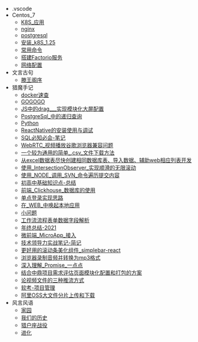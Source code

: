 - .vscode
- Centos_7
  * [K8S_应用](Centos_7/K8S_应用)
  * [nginx](Centos_7/nginx)
  * [postgresql](Centos_7/postgresql)
  * [安装_k8S_1.25](Centos_7/安装_k8S_1.25)
  * [常用命令](Centos_7/常用命令)
  * [搭建Factorio服务](Centos_7/搭建Factorio服务)
  * [网络配置](Centos_7/网络配置)
- 文言古句
  * [滕王阁序](文言古句/滕王阁序)
- 猎魔手记
  * [docker速查](猎魔手记/docker速查)
  * [GOGOGO](猎魔手记/GOGOGO)
  * [JS中的drag___实现模块化大屏配置](猎魔手记/JS中的drag___实现模块化大屏配置)
  * [PostgreSql_中的递归查询](猎魔手记/PostgreSql_中的递归查询)
  * [Python](猎魔手记/Python)
  * [ReactNative的安装使用与调试](猎魔手记/ReactNative的安装使用与调试)
  * [SQL必知必会-笔记](猎魔手记/SQL必知必会-笔记)
  * [WebRTC_视频播放谷歌浏览器兼容问题](猎魔手记/WebRTC_视频播放谷歌浏览器兼容问题)
  * [一个较为通用的简单_.csv_文件下载方法](猎魔手记/一个较为通用的简单_.csv_文件下载方法)
  * [从excel数据表尽快创建相同数据库表、导入数据、辅助web相应列表开发](猎魔手记/从excel数据表尽快创建相同数据库表、导入数据、辅助web相应列表开发)
  * [使用_IntersectionObserver_实现顺滑的无限滚动](猎魔手记/使用_IntersectionObserver_实现顺滑的无限滚动)
  * [使用_NODE_调用_SVN_命令遍历提交内容](猎魔手记/使用_NODE_调用_SVN_命令遍历提交内容)
  * [初高中基础知识点-总结](猎魔手记/初高中基础知识点-总结)
  * [前端_Clickhouse_数据库的使用](猎魔手记/前端_Clickhouse_数据库的使用)
  * [单点登录实现思路](猎魔手记/单点登录实现思路)
  * [在_WEB_中唤起本地应用](猎魔手记/在_WEB_中唤起本地应用)
  * [小问题](猎魔手记/小问题)
  * [工作流流程表单数据字段解析](猎魔手记/工作流流程表单数据字段解析)
  * [年终总结-2021](猎魔手记/年终总结-2021)
  * [微前端_MicroApp_接入](猎魔手记/微前端_MicroApp_接入)
  * [技术领导力实战笔记-简记](猎魔手记/技术领导力实战笔记-简记)
  * [更好用的滚动条美化组件_simplebar-react](猎魔手记/更好用的滚动条美化组件_simplebar-react)
  * [浏览器录制音频并转换为mp3格式](猎魔手记/浏览器录制音频并转换为mp3格式)
  * [深入理解_Promise_一点点](猎魔手记/深入理解_Promise_一点点)
  * [结合中鼎项目需求评估页面模块化配置和打包的方案](猎魔手记/结合中鼎项目需求评估页面模块化配置和打包的方案)
  * [论视频文件的三种推流方式](猎魔手记/论视频文件的三种推流方式)
  * [软考-项目管理](猎魔手记/软考-项目管理)
  * [阿里OSS大文件分片上传和下载](猎魔手记/阿里OSS大文件分片上传和下载)
- 风言风语
  * [家园](风言风语/家园)
  * [我们的历史](风言风语/我们的历史)
  * [猎户座战役](风言风语/猎户座战役)
  * [进化](风言风语/进化)
